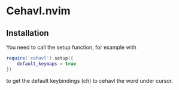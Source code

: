 # Cehavl.nvim

## Installation

You need to call the setup function, for example with
```lua
require('cehavl').setup({
    default_keymaps = true
})

```
to get the default keybindings (<leader>ch) to cehavl the word under cursor.
